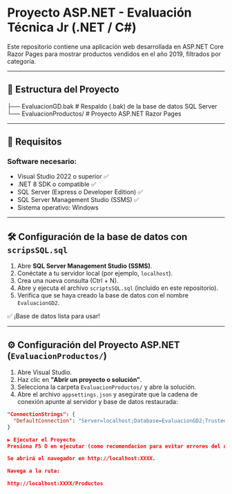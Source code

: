 # Proyecto ASP.NET - Evaluación Técnica Jr (.NET / C#)

Este repositorio contiene una aplicación web desarrollada en ASP.NET Core Razor Pages para mostrar productos vendidos en el año 2019, filtrados por categoría.

---

## 📁 Estructura del Proyecto

├── EvaluacionGD.bak # Respaldo (.bak) de la base de datos SQL Server
└── EvaluacionProductos/ # Proyecto ASP.NET Razor Pages

---

## 🧰 Requisitos

### Software necesario:

- Visual Studio 2022 o superior ✅
- .NET 8 SDK o compatible ✅
- SQL Server (Express o Developer Edition) ✅
- SQL Server Management Studio (SSMS) ✅
- Sistema operativo: Windows

---

## 🛠️ Configuración de la base de datos con `scripsSQL.sql`

1. Abre **SQL Server Management Studio (SSMS)**.
2. Conéctate a tu servidor local (por ejemplo, `localhost`).
3. Crea una nueva consulta (Ctrl + N).
4. Abre y ejecuta el archivo `scriptsSQL.sql` (incluido en este repositorio).
5. Verifica que se haya creado la base de datos con el nombre `EvaluacionGD2`.

✅ ¡Base de datos lista para usar!

---

## ⚙️ Configuración del Proyecto ASP.NET (`EvaluacionProductos/`)

1. Abre Visual Studio.
2. Haz clic en **"Abrir un proyecto o solución"**.
3. Selecciona la carpeta `EvaluacionProductos/` y abre la solución.
4. Abre el archivo `appsettings.json` y asegúrate que la cadena de conexión apunte al servidor y base de datos restaurada:

```json
"ConnectionStrings": {
  "DefaultConnection": "Server=localhost;Database=EvaluacionGD2;Trusted_Connection=True;TrustServerCertificate=True;"
}

▶️ Ejecutar el Proyecto
Presiona F5 O en ejecutar (como recomendacion para evitar errores del navegador asegurarse que sea en http: y no https:)

Se abrirá el navegador en http://localhost:XXXX.

Navega a la ruta:

http://localhost:XXXX/Productos



